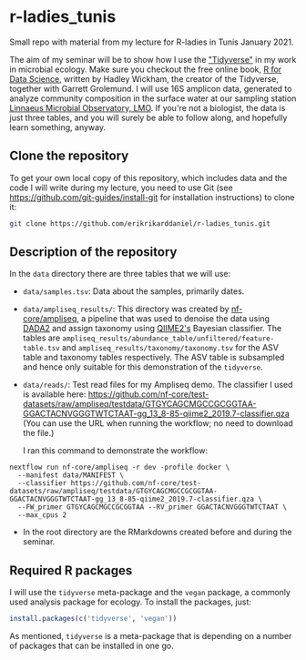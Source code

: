 # r-ladies_tunis

Small repo with material from my lecture for R-ladies in Tunis January 2021.

The aim of my seminar will be to show how I use the ["Tidyverse"](https://www.tidyverse.org/)
in my work in microbial ecology.
Make sure you checkout the free online book, [R for Data Science](https://r4ds.had.co.nz/), written
by Hadley Wickham, the creator of the Tidyverse, together with Garrett Grolemund.
I will use 16S amplicon data, generated to analyze community composition in the surface water
at our sampling station [Linnaeus Microbial Observatory, LMO](https://lnu.se/en/research/searchresearch/linnaeus-microbial-observatory-lmo/).
If you're not a biologist, the data is just three tables, and you will surely be able to follow along,
and hopefully learn something, anyway.

## Clone the repository

To get your own local copy of this repository, which includes data and the code I will write
during my lecture, you need to use Git (see https://github.com/git-guides/install-git 
for installation instructions) to clone it:

```bash
git clone https://github.com/erikrikarddaniel/r-ladies_tunis.git
```

## Description of the repository

In the `data` directory there are three tables that we will use:

* `data/samples.tsv`: Data about the samples, primarily dates.

* `data/ampliseq_results/`: This directory was created by [nf-core/ampliseq](https://github.com/nf-core/ampliseq/),
  a pipeline that was used to denoise the data using [DADA2](https://benjjneb.github.io/dada2/index.html)
  and assign taxonomy using [QIIME2's](https://docs.qiime2.org) Bayesian classifier.
  The tables are `ampliseq_results/abundance_table/unfiltered/feature-table.tsv` and
  `ampliseq_results/taxonomy/taxonomy.tsv` for the ASV table and taxonomy tables respectively.
  The ASV table is subsampled and hence only suitable for this demonstration of the `tidyverse`.
  
* `data/reads/`: Test read files for my Ampliseq demo.
  The classifier I used is available here: https://github.com/nf-core/test-datasets/raw/ampliseq/testdata/GTGYCAGCMGCCGCGGTAA-GGACTACNVGGGTWTCTAAT-gg_13_8-85-qiime2_2019.7-classifier.qza
  (You can use the URL when running the workflow; no need to download the file.)
  
  I ran this command to demonstrate the workflow:
  
```
nextflow run nf-core/ampliseq -r dev -profile docker \
  --manifest data/MANIFEST \
  --classifier https://github.com/nf-core/test-datasets/raw/ampliseq/testdata/GTGYCAGCMGCCGCGGTAA-GGACTACNVGGGTWTCTAAT-gg_13_8-85-qiime2_2019.7-classifier.qza \
  --FW_primer GTGYCAGCMGCCGCGGTAA --RV_primer GGACTACNVGGGTWTCTAAT \
  --max_cpus 2
```
  
* In the root directory are the RMarkdowns created before and during the seminar.

## Required R packages

I will use the `tidyverse` meta-package and the `vegan` package, a commonly used analysis package for ecology.
To install the packages, just:

```R
install.packages(c('tidyverse', 'vegan'))
```

As mentioned, `tidyverse` is a meta-package that is depending on a number of packages that can be installed in one go.
